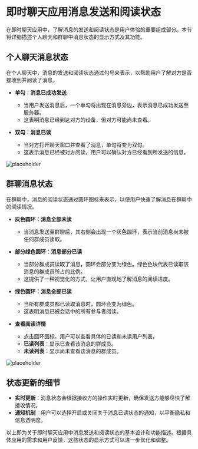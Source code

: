# 即时聊天应用消息发送和阅读状态

在即时聊天应用中，了解消息的发送和阅读状态是用户体验的重要组成部分。本节将详细描述个人聊天和群聊中消息状态的显示方式及其功能。

## 个人聊天消息状态

在个人聊天中，消息的发送和阅读状态通过勾号来表示，以帮助用户了解对方是否接收到并阅读了消息。

- **单勾：消息已成功发送**
  - 当用户发送消息后，一个单勾将出现在消息旁边，表示消息已成功发送至服务器。
  - 这表明消息已经到达对方的设备，但对方可能尚未查看。

- **双勾：消息已读**
  - 当对方打开聊天窗口并查看了消息，单勾将变为双勾。
  - 这表示消息已经被对方阅读，用户可以确认对方已经看到所发送的信息。

![placeholder](/images/zh/im_1.png)

## 群聊消息状态

在群聊中，消息的阅读状态通过圆环图标来表示，以便用户快速了解消息在群聊中的阅读情况。

- **灰色圆环：消息全部未读**
  - 当消息发送至群聊后，其右侧会出现一个灰色圆环，表示当前消息尚未被任何群成员读取。

- **部分绿色圆环：消息部分已读**
  - 当部分群成员读取了消息，圆环会部分变为绿色。绿色色块代表已读取该消息的群成员所占的比例。
  - 这提供了一种视觉化的方式，让用户直观地了解消息的阅读进度。

- **绿色圆环：消息全部已读**
  - 当所有群成员都已读取消息时，圆环会变为绿色。
  - 这表明消息已被会话中的所有参与者阅读。

- **查看阅读详情**
  - 点击圆环图标，用户可以查看具体的已读和未读用户列表。
  - **已读列表**：显示已查看该消息的群成员。
  - **未读列表**：显示尚未查看该消息的群成员。

![placeholder](/images/zh/im_3.png)

## 状态更新的细节

- **实时更新**：消息状态会根据接收方的操作实时更新，确保发送方能够尽快了解接收情况。
- **通知机制**：用户可以选择开启或关闭关于消息已读状态的通知，以平衡隐私和信息透明度。


以上即为关于即时聊天应用中消息发送和阅读状态的基本设计和功能描述。根据具体应用的需求和用户反馈，这些状态的显示方式可以进一步优化和调整。